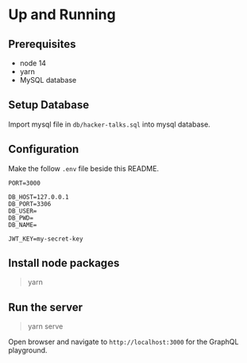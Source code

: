 # Up and Running

## Prerequisites

- node 14
- yarn
- MySQL database

## Setup Database

Import mysql file in `db/hacker-talks.sql` into mysql database.

## Configuration

Make the follow `.env` file beside this README.

```
PORT=3000

DB_HOST=127.0.0.1
DB_PORT=3306
DB_USER=
DB_PWD=
DB_NAME=

JWT_KEY=my-secret-key
```

## Install node packages

> yarn

## Run the server

> yarn serve

Open browser and navigate to `http://localhost:3000` for the GraphQL playground.
